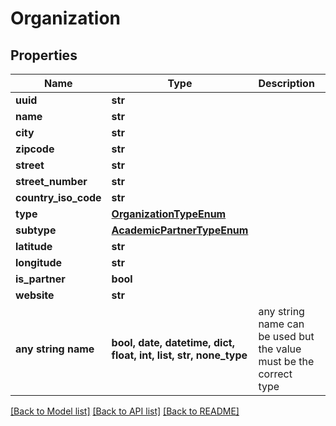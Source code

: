 # Organization


## Properties
Name | Type | Description | Notes
------------ | ------------- | ------------- | -------------
**uuid** | **str** |  | [optional] 
**name** | **str** |  | [optional] 
**city** | **str** |  | [optional] 
**zipcode** | **str** |  | [optional] 
**street** | **str** |  | [optional] 
**street_number** | **str** |  | [optional] 
**country_iso_code** | **str** |  | [optional] 
**type** | [**OrganizationTypeEnum**](OrganizationTypeEnum.md) |  | [optional] 
**subtype** | [**AcademicPartnerTypeEnum**](AcademicPartnerTypeEnum.md) |  | [optional] 
**latitude** | **str** |  | [optional] 
**longitude** | **str** |  | [optional] 
**is_partner** | **bool** |  | [optional] 
**website** | **str** |  | [optional] 
**any string name** | **bool, date, datetime, dict, float, int, list, str, none_type** | any string name can be used but the value must be the correct type | [optional]

[[Back to Model list]](../README.md#documentation-for-models) [[Back to API list]](../README.md#documentation-for-api-endpoints) [[Back to README]](../README.md)


